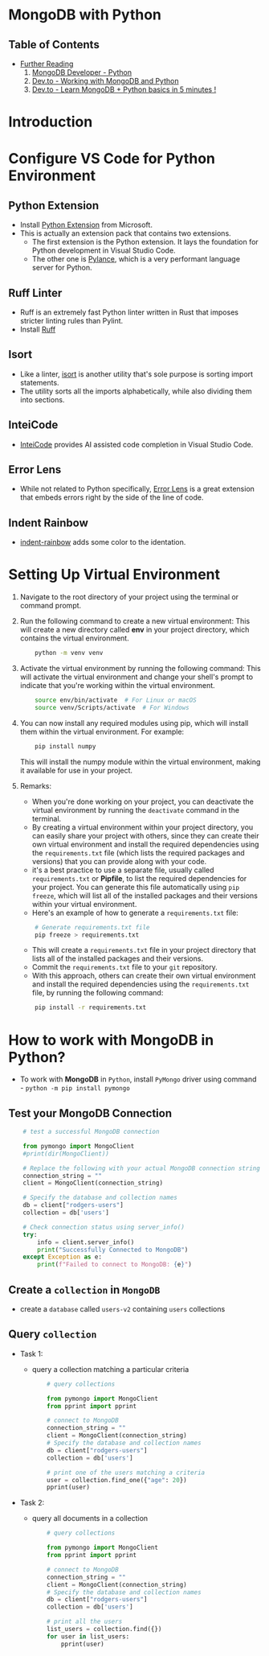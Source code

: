 # MongoDB with Python

## Table of Contents

- [Further Reading]()
  1. [MongoDB Developer - Python](https://www.mongodb.com/developer/languages/python/)
  2. [Dev.to - Working with MongoDB and Python](https://dev.to/dev0928/working-with-mongodb-and-python-1e2i)
  3. [Dev.to - Learn MongoDB + Python basics in 5 minutes !](https://dev.to/siddheshshankar/learn-mongodb-python-basics-in-10-minutes-8ld)

# Introduction

# Configure VS Code for Python Environment

## Python Extension

- Install [Python Extension](https://marketplace.visualstudio.com/items?itemName=ms-python.python) from Microsoft.
- This is actually an extension pack that contains two extensions.
  - The first extension is the Python extension. It lays the foundation for Python development in Visual Studio Code.
  - The other one is [Pylance](https://marketplace.visualstudio.com/items?itemName=ms-python.vscode-pylance), which is a very performant language server for Python.

## Ruff Linter

- Ruff is an extremely fast Python linter written in Rust that imposes stricter linting rules than Pylint.
- Install [Ruff](https://marketplace.visualstudio.com/items?itemName=charliermarsh.ruff)

## Isort

- Like a linter, [isort](https://marketplace.visualstudio.com/items?itemName=ms-python.isort) is another utility that's sole purpose is sorting import statements.
- The utility sorts all the imports alphabetically, while also dividing them into sections.

## InteiCode

- [InteiCode](https://marketplace.visualstudio.com/items?itemName=VisualStudioExptTeam.vscodeintellicode) provides AI assisted code completion in Visual Studio Code.

## Error Lens

- While not related to Python specifically, [Error Lens](https://marketplace.visualstudio.com/items?itemName=usernamehw.errorlens) is a great extension that embeds errors right by the side of the line of code.

## Indent Rainbow

- [indent-rainbow](https://marketplace.visualstudio.com/items?itemName=oderwat.indent-rainbow) adds some color to the identation.

# Setting Up Virtual Environment

1. Navigate to the root directory of your project using the terminal or command prompt.

2. Run the following command to create a new virtual environment: This will create a new directory called **env** in your project directory, which contains the virtual environment.

   ```sh
       python -m venv venv
   ```

3. Activate the virtual environment by running the following command: This will activate the virtual environment and change your shell's prompt to indicate that you're working within the virtual environment.

   ```sh
       source env/bin/activate  # For Linux or macOS
       source venv/Scripts/activate  # For Windows
   ```

4. You can now install any required modules using pip, which will install them within the virtual environment. For example:

   ```sh
       pip install numpy
   ```

   This will install the numpy module within the virtual environment, making it available for use in your project.

5. Remarks:

   - When you're done working on your project, you can deactivate the virtual environment by running the `deactivate` command in the terminal.
   - By creating a virtual environment within your project directory, you can easily share your project with others, since they can create their own virtual environment and install the required dependencies using the `requirements.txt` file (which lists the required packages and versions) that you can provide along with your code.
   - it's a best practice to use a separate file, usually called `requirements.txt` or **Pipfile**, to list the required dependencies for your project. You can generate this file automatically using `pip freeze`, which will list all of the installed packages and their versions within your virtual environment.
   - Here's an example of how to generate a `requirements.txt` file:

   ```sh
       # Generate requirements.txt file
       pip freeze > requirements.txt
   ```

   - This will create a `requirements.txt` file in your project directory that lists all of the installed packages and their versions.
   - Commit the `requirements.txt` file to your `git` repository.
   - With this approach, others can create their own virtual environment and install the required dependencies using the `requirements.txt` file, by running the following command:

   ```sh
       pip install -r requirements.txt
   ```

# How to work with MongoDB in Python?

- To work with **MongoDB** in `Python`, install `PyMongo` driver using command - `python -m pip install pymongo`

## Test your MongoDB Connection

```py
    # test a successful MongoDB connection

    from pymongo import MongoClient
    #print(dir(MongoClient))

    # Replace the following with your actual MongoDB connection string
    connection_string = ""
    client = MongoClient(connection_string)

    # Specify the database and collection names
    db = client["rodgers-users"]
    collection = db['users']

    # Check connection status using server_info()
    try:
        info = client.server_info()
        print("Successfully Connected to MongoDB")
    except Exception as e:
        print(f"Failed to connect to MongoDB: {e}")
```

## Create a `collection` in `MongoDB`

- create a `database` called `users-v2` containing `users` collections

## Query `collection`

- Task 1:

  - query a collection matching a particular criteria

    ```py
        # query collections

        from pymongo import MongoClient
        from pprint import pprint

        # connect to MongoDB
        connection_string = ""
        client = MongoClient(connection_string)
        # Specify the database and collection names
        db = client["rodgers-users"]
        collection = db['users']

        # print one of the users matching a criteria
        user = collection.find_one({"age": 20})
        pprint(user)
    ```

- Task 2:

  - query all documents in a collection

    ```py
        # query collections

        from pymongo import MongoClient
        from pprint import pprint

        # connect to MongoDB
        connection_string = ""
        client = MongoClient(connection_string)
        # Specify the database and collection names
        db = client["rodgers-users"]
        collection = db['users']

        # print all the users
        list_users = collection.find({})
        for user in list_users:
            pprint(user)
    ```
